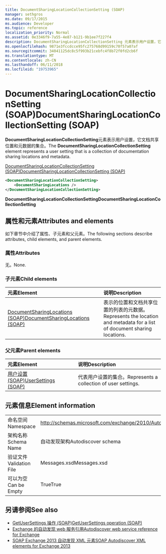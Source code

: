 ```yaml
---
title: DocumentSharingLocationCollectionSetting (SOAP)
manager: sethgros
ms.date: 09/17/2015
ms.audience: Developer
ms.topic: reference
localization_priority: Normal
ms.assetid: 0e3346f9-7a55-4e87-b121-9b1ee7f227f4
description: DocumentSharingLocationCollectionSetting 元素表示用户设置，它文档共享位置和元数据的集合。
ms.openlocfilehash: 9871e3fccdcce95fc275768d99159c70f57a07af
ms.sourcegitcommit: 34041125dc8c5f993b21cebfc4f8b72f0fd2cb6f
ms.translationtype: MT
ms.contentlocale: zh-CN
ms.lasthandoff: 06/11/2018
ms.locfileid: "19753965"
---
```

# <a name="documentsharinglocationcollectionsetting-soap"></a><span data-ttu-id="44de6-103">DocumentSharingLocationCollectionSetting (SOAP)</span><span class="sxs-lookup"><span data-stu-id="44de6-103">DocumentSharingLocationCollectionSetting (SOAP)</span></span>

<span data-ttu-id="44de6-104">**DocumentSharingLocationCollectionSetting**元素表示用户设置，它文档共享位置和元数据的集合。</span><span class="sxs-lookup"><span data-stu-id="44de6-104">The **DocumentSharingLocationCollectionSetting** element represents a user setting that is a collection of documentation sharing locations and metadata.</span></span> 
  
[<span data-ttu-id="44de6-105">DocumentSharingLocationCollectionSetting (SOAP)</span><span class="sxs-lookup"><span data-stu-id="44de6-105">DocumentSharingLocationCollectionSetting (SOAP)</span></span>](documentsharinglocationcollectionsetting-soap.md)
  
```XML
<DocumentSharingLocationCollectionSetting>
    <DocumentSharingLocations />
</DocumentSharingLocationCollectionSetting>
```

 <span data-ttu-id="44de6-106">**DocumentSharingLocationCollectionSetting**</span><span class="sxs-lookup"><span data-stu-id="44de6-106">**DocumentSharingLocationCollectionSetting**</span></span>
## <a name="attributes-and-elements"></a><span data-ttu-id="44de6-107">属性和元素</span><span class="sxs-lookup"><span data-stu-id="44de6-107">Attributes and elements</span></span>

<span data-ttu-id="44de6-108">如下章节中介绍了属性、子元素和父元素。</span><span class="sxs-lookup"><span data-stu-id="44de6-108">The following sections describe attributes, child elements, and parent elements.</span></span>
  
### <a name="attributes"></a><span data-ttu-id="44de6-109">属性</span><span class="sxs-lookup"><span data-stu-id="44de6-109">Attributes</span></span>

<span data-ttu-id="44de6-110">无。</span><span class="sxs-lookup"><span data-stu-id="44de6-110">None.</span></span>
  
### <a name="child-elements"></a><span data-ttu-id="44de6-111">子元素</span><span class="sxs-lookup"><span data-stu-id="44de6-111">Child elements</span></span>

|<span data-ttu-id="44de6-112">**元素**</span><span class="sxs-lookup"><span data-stu-id="44de6-112">**Element**</span></span>|<span data-ttu-id="44de6-113">**说明**</span><span class="sxs-lookup"><span data-stu-id="44de6-113">**Description**</span></span>|
|:-----|:-----|
|[<span data-ttu-id="44de6-114">DocumentSharingLocations (SOAP)</span><span class="sxs-lookup"><span data-stu-id="44de6-114">DocumentSharingLocations (SOAP)</span></span>](documentsharinglocations-soap.md) <br/> |<span data-ttu-id="44de6-115">表示的位置和文档共享位置的列表的元数据。</span><span class="sxs-lookup"><span data-stu-id="44de6-115">Represents the location and metadata for a list of document sharing locations.</span></span>  <br/> |
   
### <a name="parent-elements"></a><span data-ttu-id="44de6-116">父元素</span><span class="sxs-lookup"><span data-stu-id="44de6-116">Parent elements</span></span>

|<span data-ttu-id="44de6-117">**元素**</span><span class="sxs-lookup"><span data-stu-id="44de6-117">**Element**</span></span>|<span data-ttu-id="44de6-118">**说明**</span><span class="sxs-lookup"><span data-stu-id="44de6-118">**Description**</span></span>|
|:-----|:-----|
|[<span data-ttu-id="44de6-119">用户设置 (SOAP)</span><span class="sxs-lookup"><span data-stu-id="44de6-119">UserSettings (SOAP)</span></span>](usersettings-soap.md) <br/> |<span data-ttu-id="44de6-120">代表用户设置的集合。</span><span class="sxs-lookup"><span data-stu-id="44de6-120">Represents a collection of user settings.</span></span>  <br/> |
   
## <a name="element-information"></a><span data-ttu-id="44de6-121">元素信息</span><span class="sxs-lookup"><span data-stu-id="44de6-121">Element information</span></span>

|||
|:-----|:-----|
|<span data-ttu-id="44de6-122">命名空间</span><span class="sxs-lookup"><span data-stu-id="44de6-122">Namespace</span></span>  <br/> |http://schemas.microsoft.com/exchange/2010/Autodiscover  <br/> |
|<span data-ttu-id="44de6-123">架构名称</span><span class="sxs-lookup"><span data-stu-id="44de6-123">Schema Name</span></span>  <br/> |<span data-ttu-id="44de6-124">自动发现架构</span><span class="sxs-lookup"><span data-stu-id="44de6-124">Autodiscover schema</span></span>  <br/> |
|<span data-ttu-id="44de6-125">验证文件</span><span class="sxs-lookup"><span data-stu-id="44de6-125">Validation File</span></span>  <br/> |<span data-ttu-id="44de6-126">Messages.xsd</span><span class="sxs-lookup"><span data-stu-id="44de6-126">Messages.xsd</span></span>  <br/> |
|<span data-ttu-id="44de6-127">可以为空</span><span class="sxs-lookup"><span data-stu-id="44de6-127">Can be Empty</span></span>  <br/> |<span data-ttu-id="44de6-128">True</span><span class="sxs-lookup"><span data-stu-id="44de6-128">True</span></span>  <br/> |
   
## <a name="see-also"></a><span data-ttu-id="44de6-129">另请参阅</span><span class="sxs-lookup"><span data-stu-id="44de6-129">See also</span></span>

- [<span data-ttu-id="44de6-130">GetUserSettings 操作 (SOAP)</span><span class="sxs-lookup"><span data-stu-id="44de6-130">GetUserSettings operation (SOAP)</span></span>](getusersettings-operation-soap.md)
- [<span data-ttu-id="44de6-131">Exchange 的自动发现 web 服务引用</span><span class="sxs-lookup"><span data-stu-id="44de6-131">Autodiscover web service reference for Exchange</span></span>](autodiscover-web-service-reference-for-exchange.md)
- [<span data-ttu-id="44de6-132">SOAP Exchange 2013 自动发现 XML 元素</span><span class="sxs-lookup"><span data-stu-id="44de6-132">SOAP Autodiscover XML elements for Exchange 2013</span></span>](soap-autodiscover-xml-elements-for-exchange-2013.md)

